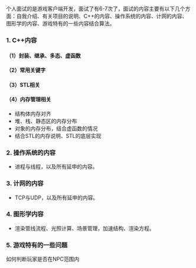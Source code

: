 个人面试的是游戏客户端开发，面试了有6-7次了，面试的内容主要有以下几个方面：自我介绍、有关项目的说明、C++的内容、操作系统的内容、计网的内容、图形学的内容、游戏特有的一些内容结合算法。
### 1. C++内容
#### （1）封装、继承、多态、虚函数
#### （2）常用关键字
#### （3）STL相关
#### （4）内存管理相关
- 结构体内存对齐
- 堆、栈、静态区的内存分布
- 对象的内存分布，结合虚函数的情况
- 结合STL的内存说明、STL的底层实现

### 2. 操作系统的内容
- 进程与线程，以及所有延申的内容。

### 3. 计网的内容
- TCP与UDP，以及所有延申的内容。

### 4. 图形学内容
- 渲染管线流程、光照计算、场景管理，加速结构、渲染方程。

### 5. 游戏特有的一些问题
如何判断玩家是否在NPC范围内
